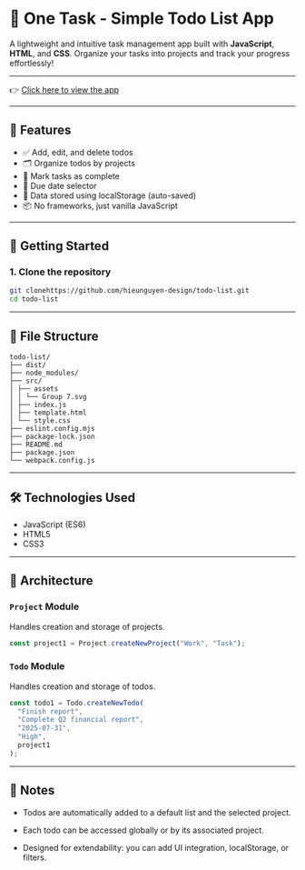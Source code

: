 # 📝 One Task - Simple Todo List App

A lightweight and intuitive task management app built with **JavaScript**, **HTML**, and **CSS**. Organize your tasks into projects and track your progress effortlessly!

---

👉 [Click here to view the app](https://hieunguyen-design.github.io/todo-list/)

---

## 🚀 Features

- ✅ Add, edit, and delete todos
- 🗂 Organize todos by projects
- 🎯 Mark tasks as complete
- 📅 Due date selector
- 💾 Data stored using localStorage (auto-saved)
- 📦 No frameworks, just vanilla JavaScript

---

## 🧠 Getting Started

### 1. Clone the repository

```bash
git clonehttps://github.com/hieunguyen-design/todo-list.git
cd todo-list
```

---

## 📁 File Structure

```
todo-list/
├── dist/
├── node_modules/
├── src/
│ ├── assets
│ │ └── Group 7.svg
│ ├── index.js
│ ├── template.html
│ └── style.css
├── eslint.config.mjs
├── package-lock.json
├── README.md
├── package.json
└── webpack.config.js
```

---

## 🛠️ Technologies Used

- JavaScript (ES6)
- HTML5
- CSS3

---

## 🧱 Architecture

### `Project` Module

Handles creation and storage of projects.

```js
const project1 = Project.createNewProject("Work", "Task");
```

### `Todo` Module

Handles creation and storage of todos.

```js
const todo1 = Todo.createNewTodo(
  "Finish report",
  "Complete Q2 financial report",
  "2025-07-31",
  "High",
  project1
);
```

---

## 📌 Notes

- Todos are automatically added to a default list and the selected project.

- Each todo can be accessed globally or by its associated project.

- Designed for extendability: you can add UI integration, localStorage, or filters.
